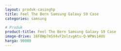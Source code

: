 ```yaml
---
layout: produk-casinghp
title: Feel The Bern Samsung Galaxy S9 Case
categories: samsung

# Produk
product-title: Feel The Bern Samsung Galaxy S9 Case
image-drive: 16F8Wp7mSX4vF2olzvgAtu-Q-WPWs14UU
harga: 90000
---
```

